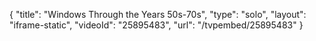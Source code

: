 {
    "title": "Windows Through the Years 50s-70s",
    "type": "solo",
    "layout": "iframe-static",
    "videoId": "25895483",
    "url": "\/tvpembed\/25895483"
}